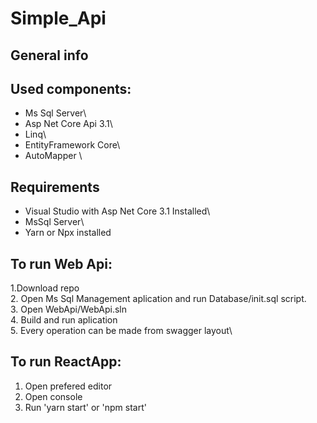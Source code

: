 # Simple_Api
## General info

## Used components:
- Ms Sql Server\
- Asp Net Core Api 3.1\
- Linq\
- EntityFramework Core\
- AutoMapper \
## Requirements
- Visual Studio with Asp Net Core 3.1 Installed\
- MsSql Server\
- Yarn or Npx installed
## To run Web Api:
1.Download repo\
2. Open Ms Sql Management aplication and run Database/init.sql script.\
3. Open WebApi/WebApi.sln\
4. Build and run aplication\
5. Every operation can be made from swagger layout\
## To run ReactApp:
1. Open prefered editor
2. Open console
3. Run 'yarn start' or 'npm start'

 
